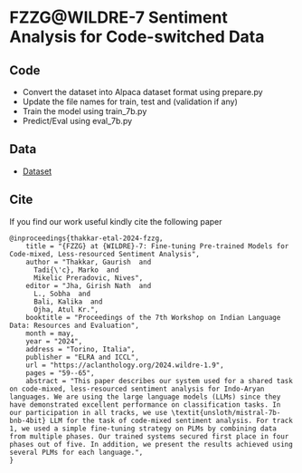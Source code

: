 # FZZG@WILDRE-7 Sentiment Analysis for Code-switched Data

## Code
- Convert the dataset into Alpaca dataset format using prepare.py
- Update the file names for train, test and (validation if any)
- Train the model using train_7b.py
- Predict/Eval using eval_7b.py
  
## Data
- [Dataset](https://github.com/wildre-workshop/wildre-7_code-mixed-sentiment-analysis)
  
## Cite
If you find our work useful kindly cite the following paper

```
@inproceedings{thakkar-etal-2024-fzzg,
    title = "{FZZG} at {WILDRE}-7: Fine-tuning Pre-trained Models for Code-mixed, Less-resourced Sentiment Analysis",
    author = "Thakkar, Gaurish  and
      Tadi{\'c}, Marko  and
      Mikelic Preradovic, Nives",
    editor = "Jha, Girish Nath  and
      L., Sobha  and
      Bali, Kalika  and
      Ojha, Atul Kr.",
    booktitle = "Proceedings of the 7th Workshop on Indian Language Data: Resources and Evaluation",
    month = may,
    year = "2024",
    address = "Torino, Italia",
    publisher = "ELRA and ICCL",
    url = "https://aclanthology.org/2024.wildre-1.9",
    pages = "59--65",
    abstract = "This paper describes our system used for a shared task on code-mixed, less-resourced sentiment analysis for Indo-Aryan languages. We are using the large language models (LLMs) since they have demonstrated excellent performance on classification tasks. In our participation in all tracks, we use \textit{unsloth/mistral-7b-bnb-4bit} LLM for the task of code-mixed sentiment analysis. For track 1, we used a simple fine-tuning strategy on PLMs by combining data from multiple phases. Our trained systems secured first place in four phases out of five. In addition, we present the results achieved using several PLMs for each language.",
}

```
